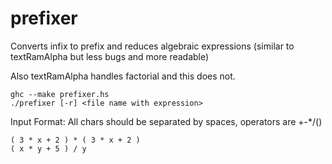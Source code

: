 prefixer
========

Converts infix to prefix and reduces algebraic expressions (similar to textRamAlpha but less bugs and more readable)

Also textRamAlpha handles factorial and this does not.

    ghc --make prefixer.hs
    ./prefixer [-r] <file name with expression>

Input Format: All chars should be separated by spaces, operators are +-*/()

`( 3 * x + 2 ) * ( 3 * x + 2 )`  
`( x * y + 5 ) / y` 
